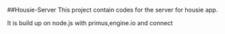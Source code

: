 ##Housie-Server
This project contain codes for the server for housie app.

It is build up on node.js with primus,engine.io and connect
